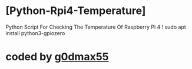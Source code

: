 # [Python-Rpi4-Temperature]
Python Script For Checking The Temperature Of Raspberry Pi 4 !
sudo apt install python3-gpiozero
# coded by <a href="https://www.instagram.com/g0dmax55">g0dmax55</a>
